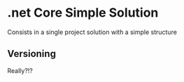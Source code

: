 # .net Core Simple Solution

Consists in a single project solution with a simple structure


## Versioning

Really?!?